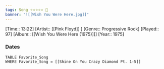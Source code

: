 ```yaml
---
tags: Song ⭐⭐⭐⭐⭐ 💛
banner: "![[Wish You Were Here.jpg]]"
---
```

[Time:: 13:22]
[Artist:: [[Pink Floyd]] ]
[Genre:: Progressive Rock]
[Played:: 97]
[Album:: [[Wish You Were Here (1975)]]]
[Year:: 1975]
### Dates
````dataview
TABLE Favorite_Song
WHERE Favorite_Song = [[Shine On You Crazy Diamond Pt. 1-5]]
````